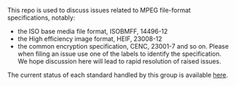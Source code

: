 This repo is used to discuss issues related to MPEG file-format specifications, notably:
* the ISO base media file format, ISOBMFF, 14496-12
* the High efficiency image format, HEIF, 23008-12
* the common encryption specification, CENC, 23001-7
and so on. Please when filing an issue use one of the labels to identify the specification. We hope discussion here will lead to rapid resolution of raised issues.

The current status of each standard handled by this group is available [here](DocumentStatus.md).
